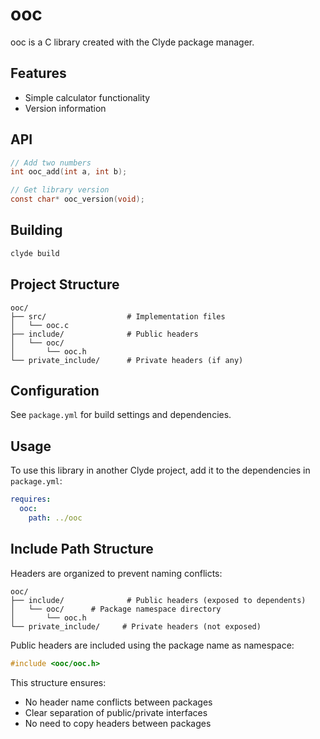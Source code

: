 # ooc

ooc is a C library created with the Clyde package manager.

## Features

- Simple calculator functionality
- Version information

## API

```c
// Add two numbers
int ooc_add(int a, int b);

// Get library version
const char* ooc_version(void);
```

## Building

```bash
clyde build
```

## Project Structure

```
ooc/
├── src/                  # Implementation files
│   └── ooc.c
├── include/              # Public headers
│   └── ooc/
│       └── ooc.h
└── private_include/      # Private headers (if any)
```

## Configuration

See `package.yml` for build settings and dependencies.

## Usage

To use this library in another Clyde project, add it to the dependencies in `package.yml`:

```yaml
requires:
  ooc: 
    path: ../ooc
```

## Include Path Structure

Headers are organized to prevent naming conflicts:

```
ooc/
├── include/              # Public headers (exposed to dependents)
│   └── ooc/      # Package namespace directory
│       └── ooc.h
└── private_include/     # Private headers (not exposed)
```

Public headers are included using the package name as namespace:
```c
#include <ooc/ooc.h>
```

This structure ensures:
- No header name conflicts between packages
- Clear separation of public/private interfaces
- No need to copy headers between packages 
